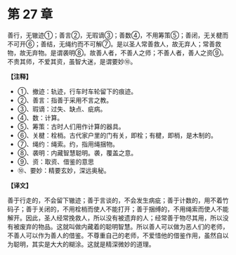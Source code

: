 # 第 27 章

善行，无辙迹①；善言②，无瑕谪③；善数④，不用筹策⑤；善闭，无关楗而不可开⑥；善结，无绳约而不可解⑦。是以圣人常善救人，故无弃人；常善救物，故无弃物。是谓袭明⑧。故善人者，不善人之师；不善人者，善人之资⑨。不贵其师，不爱其资，虽智大迷，是谓要妙⑩。

**【注释】**

- ①、撤迹：轨迹，行车时车轮留下的痕迹。
- ②、善言：指善于采用不言之教。
- ③、瑕谪：过失、缺点、疵病。
- ④、数：计算。
- ⑤、筹策：古时人们用作计算的器具。
- ⑥、关楗：栓梢。古代家户里的门有关，即栓；有楗，即梢，是木制的。
- ⑦、绳约：绳索。约，指用绳捆物。
- ⑧、袭明：内藏智慧聪明。袭，覆盖之意。
- ⑨、资：取资、借鉴的意思
- ⑩、要妙：精要玄妙，深远奥秘。

**【译文】**

善于行走的，不会留下辙迹；善于言谈的，不会发生病疵；善于计数的，用不着竹码子；善于关闭的，不用栓梢而使人不能打开；善于捆缚的，不用绳索而使人不能解开。因此，圣人经常挽救人，所以没有被遗弃的人；经常善于物尽其用，所以没有被废弃的物品。这就叫做内藏着的聪明智慧。所以善人可以做为恶人们的老师，不善人可以作为善人的借鉴。不尊重自己的老师，不爱惜他的借鉴作用，虽然自以为聪明，其实是大大的糊涂。这就是精深微妙的道理。
